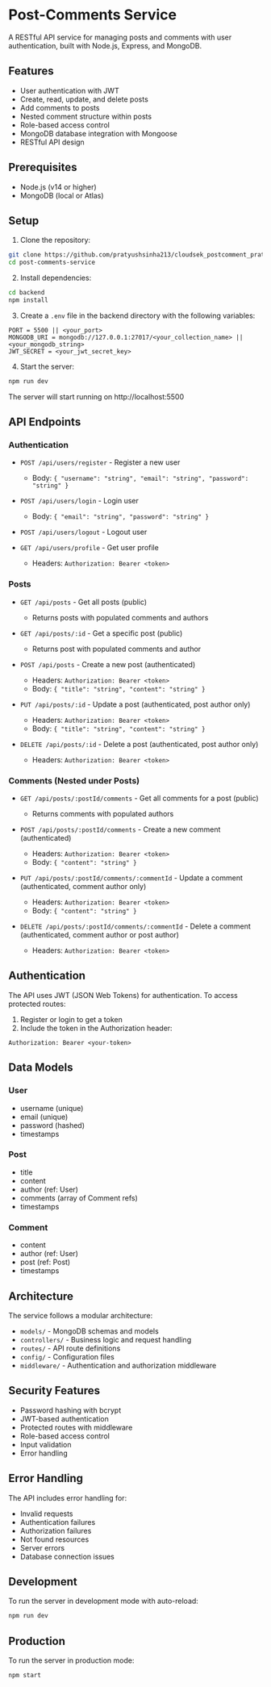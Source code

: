 # Post-Comments Service

A RESTful API service for managing posts and comments with user authentication, built with Node.js, Express, and MongoDB.

## Features

- User authentication with JWT
- Create, read, update, and delete posts
- Add comments to posts
- Nested comment structure within posts
- Role-based access control
- MongoDB database integration with Mongoose
- RESTful API design

## Prerequisites

- Node.js (v14 or higher)
- MongoDB (local or Atlas)

## Setup

1. Clone the repository:
```bash
git clone https://github.com/pratyushsinha213/cloudsek_postcomment_pratyushsinha
cd post-comments-service
```

2. Install dependencies:
```bash
cd backend
npm install
```

3. Create a `.env` file in the backend directory with the following variables:
```
PORT = 5500 || <your_port>
MONGODB_URI = mongodb://127.0.0.1:27017/<your_collection_name> || <your_mongodb_string>
JWT_SECRET = <your_jwt_secret_key>
```

4. Start the server:
```bash
npm run dev
```

The server will start running on http://localhost:5500

## API Endpoints

### Authentication

- `POST /api/users/register` - Register a new user
  - Body: `{ "username": "string", "email": "string", "password": "string" }`

- `POST /api/users/login` - Login user
  - Body: `{ "email": "string", "password": "string" }`

- `POST /api/users/logout` - Logout user

- `GET /api/users/profile` - Get user profile
  - Headers: `Authorization: Bearer <token>`

### Posts

- `GET /api/posts` - Get all posts (public)
  - Returns posts with populated comments and authors

- `GET /api/posts/:id` - Get a specific post (public)
  - Returns post with populated comments and author

- `POST /api/posts` - Create a new post (authenticated)
  - Headers: `Authorization: Bearer <token>`
  - Body: `{ "title": "string", "content": "string" }`

- `PUT /api/posts/:id` - Update a post (authenticated, post author only)
  - Headers: `Authorization: Bearer <token>`
  - Body: `{ "title": "string", "content": "string" }`

- `DELETE /api/posts/:id` - Delete a post (authenticated, post author only)
  - Headers: `Authorization: Bearer <token>`

### Comments (Nested under Posts)

- `GET /api/posts/:postId/comments` - Get all comments for a post (public)
  - Returns comments with populated authors

- `POST /api/posts/:postId/comments` - Create a new comment (authenticated)
  - Headers: `Authorization: Bearer <token>`
  - Body: `{ "content": "string" }`

- `PUT /api/posts/:postId/comments/:commentId` - Update a comment (authenticated, comment author only)
  - Headers: `Authorization: Bearer <token>`
  - Body: `{ "content": "string" }`

- `DELETE /api/posts/:postId/comments/:commentId` - Delete a comment (authenticated, comment author or post author)
  - Headers: `Authorization: Bearer <token>`

## Authentication

The API uses JWT (JSON Web Tokens) for authentication. To access protected routes:

1. Register or login to get a token
2. Include the token in the Authorization header:
```
Authorization: Bearer <your-token>
```

## Data Models

### User
- username (unique)
- email (unique)
- password (hashed)
- timestamps

### Post
- title
- content
- author (ref: User)
- comments (array of Comment refs)
- timestamps

### Comment
- content
- author (ref: User)
- post (ref: Post)
- timestamps

## Architecture

The service follows a modular architecture:

- `models/` - MongoDB schemas and models
- `controllers/` - Business logic and request handling
- `routes/` - API route definitions
- `config/` - Configuration files
- `middleware/` - Authentication and authorization middleware

## Security Features

- Password hashing with bcrypt
- JWT-based authentication
- Protected routes with middleware
- Role-based access control
- Input validation
- Error handling

## Error Handling

The API includes error handling for:
- Invalid requests
- Authentication failures
- Authorization failures
- Not found resources
- Server errors
- Database connection issues

## Development

To run the server in development mode with auto-reload:
```bash
npm run dev
```

## Production

To run the server in production mode:
```bash
npm start
```
